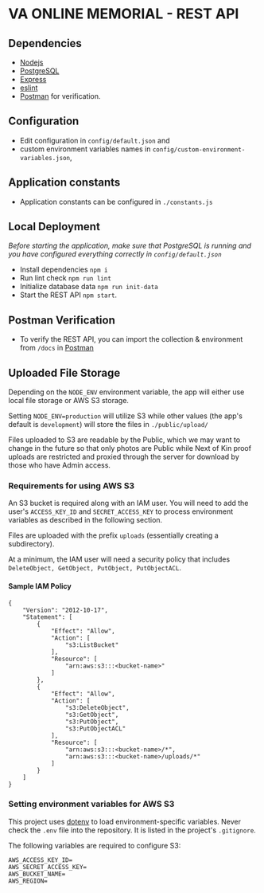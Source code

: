 # VA ONLINE MEMORIAL - REST API

## Dependencies
-   [Nodejs](https://nodejs.org/en/)
-   [PostgreSQL](https://www.postgresql.org/)
-   [Express](https://expressjs.com/)
-   [eslint](http://eslint.org/)
-   [Postman](https://www.getpostman.com/) for verification.

## Configuration
-   Edit configuration in `config/default.json` and
-   custom environment variables names in `config/custom-environment-variables.json`,

## Application constants

-   Application constants can be configured in `./constants.js`

## Local Deployment

*Before starting the application, make sure that PostgreSQL is running and you have configured everything correctly in `config/default.json`*

-   Install dependencies `npm i`
-   Run lint check `npm run lint`
-   Initialize database data `npm run init-data`
-   Start the REST API `npm start`.

## Postman Verification

-   To verify the REST API, you can import the collection & environment from `/docs` in [Postman](https://www.getpostman.com/)

## Uploaded File Storage

Depending on the `NODE_ENV` environment variable, the app will either use local file storage or AWS S3 storage.

Setting `NODE_ENV=production` will utilize S3 while other values (the app's default is `development`) will store the files in `./public/upload/`

Files uploaded to S3 are readable by the Public, which we may want to change in the future so that only photos are Public while Next of Kin proof uploads are restricted and proxied through the server for download by those who have Admin access.

### Requirements for using AWS S3

An S3 bucket is required along with an IAM user. You will need to add the user's `ACCESS_KEY_ID` and `SECRET_ACCESS_KEY` to process environment variables as described in the following section.

Files are uploaded with the prefix `uploads` (essentially creating a subdirectory). 

At a minimum, the IAM user will need a security policy that includes `DeleteObject, GetObject, PutObject, PutObjectACL`.

#### Sample IAM Policy
```
{
    "Version": "2012-10-17",
    "Statement": [
        {
            "Effect": "Allow",
            "Action": [
                "s3:ListBucket"
            ],
            "Resource": [
                "arn:aws:s3:::<bucket-name>"
            ]
        },
        {
            "Effect": "Allow",
            "Action": [
                "s3:DeleteObject",
                "s3:GetObject",
                "s3:PutObject",
                "s3:PutObjectACL"
            ],
            "Resource": [
                "arn:aws:s3:::<bucket-name>/*",
                "arn:aws:s3:::<bucket-name>/uploads/*"
            ]
        }
    ]
}
```

### Setting environment variables for AWS S3

This project uses [dotenv](https://github.com/motdotla/dotenv) to load environment-specific variables.
Never check the `.env` file into the repository. It is listed in the project's `.gitignore`.

The following variables are required to configure S3:

```
AWS_ACCESS_KEY_ID=
AWS_SECRET_ACCESS_KEY=
AWS_BUCKET_NAME=
AWS_REGION=
```
